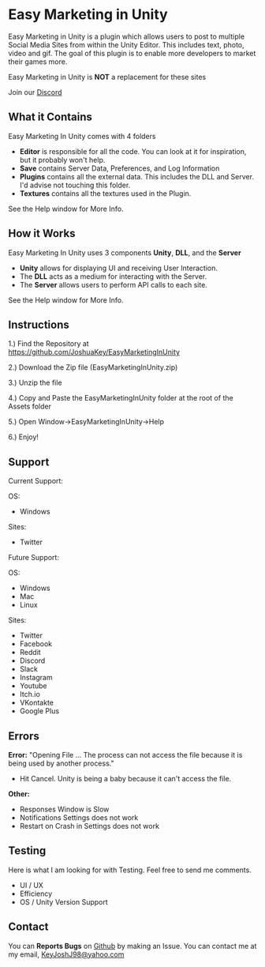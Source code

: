 # Easy Marketing in Unity
Easy Marketing in Unity is a plugin which allows users to post to multiple Social Media Sites from within the Unity Editor. This includes text, photo, video and gif.
The goal of this plugin is to enable more developers to market their games more.

Easy Marketing in Unity is **NOT** a replacement for these sites

Join our [Discord](https://discord.gg/kutnBvh)

## What it Contains
Easy Marketing In Unity comes with 4 folders

* **Editor** is responsible for all the code. You can look at it for inspiration, but it probably won't help.
* **Save** contains Server Data, Preferences, and Log Information
* **Plugins** contains all the external data. This includes the DLL and Server. I'd advise not touching this folder.
* **Textures** contains all the textures used in the Plugin.

See the Help window for More Info.

## How it Works
Easy Marketing In Unity uses 3 components **Unity**, **DLL**, and the **Server**
* **Unity** allows for displaying UI and receiving User Interaction.
* The **DLL** acts as a medium for interacting with the Server.
* The **Server** allows users to perform API calls to each site.

See the Help window for More Info.

## Instructions
1.) Find the Repository at https://github.com/JoshuaKey/EasyMarketingInUnity

2.) Download the Zip file (EasyMarketingInUnity.zip)

3.) Unzip the file

4.) Copy and Paste the EasyMarketingInUnity folder at the root of the Assets folder

5.) Open Window->EasyMarketingInUnity->Help

6.) Enjoy!

## Support
Current Support:

OS:
* Windows

Sites:
* Twitter

Future Support:

OS:
* Windows
* Mac
* Linux

Sites:
* Twitter
* Facebook
* Reddit
* Discord
* Slack
* Instagram
* Youtube
* Itch&#46;io
* VKontakte
* Google Plus

## Errors
**Error:** "Opening File ... The process can not access the file because it is being used by another process."
* Hit Cancel. Unity is being a baby because it can't access the file.

**Other:**	
* Responses Window is Slow
* Notifications Settings does not work
* Restart on Crash in Settings does not work

## Testing
Here is what I am looking for with Testing. Feel free to send me comments.

* UI / UX 
* Efficiency
* OS / Unity Version Support

## Contact
You can **Reports Bugs** on [Github](https://github.com/JoshuaKey/EasyMarketingInUnity) by making an Issue.
You can contact me at my email, KeyJoshJ98@yahoo.com

